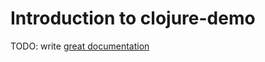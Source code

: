 # Introduction to clojure-demo

TODO: write [great documentation](http://jacobian.org/writing/what-to-write/)

